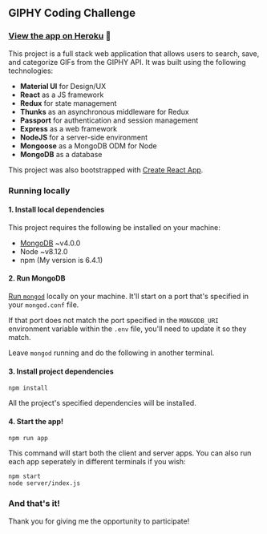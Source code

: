 ## GIPHY Coding Challenge

### [View the app on Heroku](https://radiant-plains-49238.herokuapp.com/)  :eyes:

This project is a full stack web application that allows users to search, save, and categorize GIFs from the GIPHY API. It was built using the following technologies:

- **Material UI** for Design/UX
- **React** as a JS framework
- **Redux** for state management
- **Thunks** as an asynchronous middleware for Redux
- **Passport** for authentication and session management
- **Express** as a web framework
- **NodeJS** for a server-side environment
- **Mongoose** as a MongoDB ODM for Node
- **MongoDB** as a database

This project was also bootstrapped with [Create React App](https://github.com/facebook/create-react-app).

### Running locally

#### 1. Install local dependencies

This project requires the following be installed on your machine:
- [MongoDB](https://docs.mongodb.com/manual/installation/) ~v4.0.0
- Node ~v8.12.0
- npm (My version is 6.4.1)

#### 2. Run MongoDB

[Run `mongod`](https://docs.mongodb.com/manual/tutorial/install-mongodb-enterprise-on-os-x/#run-mongodb) locally on your machine. It'll start on a port that's specified in your `mongod.conf` file.

If that port does not match the port specified in the `MONGODB_URI` environment variable within the `.env` file, you'll need to update it so they match.

Leave `mongod` running and do the following in another terminal.

#### 3. Install project dependencies

```
npm install
```
All the project's specified dependencies will be installed.

#### 4. Start the app!

```
npm run app
```
This command will start both the client and server apps. You can also run each app seperately in different terminals if you wish:
```
npm start
node server/index.js
```

### And that's it!

Thank you for giving me the opportunity to participate!
